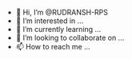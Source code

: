 - 👋 Hi, I’m @RUDRANSH-RPS
- 👀 I’m interested in ...
- 🌱 I’m currently learning ...
- 💞️ I’m looking to collaborate on ...
- 📫 How to reach me ...

<!---
RUDRANSH-RPS/RUDRANSH-RPS is a ✨ special ✨ repository because its `README.md` (this file) appears on your GitHub profile.
You can click the Preview link to take a look at your changes.
--->
